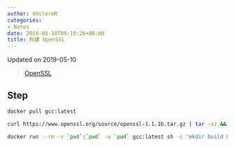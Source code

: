 ```yaml
---
author: XhstormR
categories:
- Notes
date: 2019-05-10T09:19:26+08:00
title: 构建 OpenSSL
---
```


<!--more-->

Updated on 2019-05-10

> [OpenSSL](https://www.openssl.org/source/)

## Step
```bash
docker pull gcc:latest

curl https://www.openssl.org/source/openssl-1.1.1b.tar.gz | tar -xz && cd openssl-1.1.1b

docker run --rm -v `pwd`:`pwd` -w `pwd` gcc:latest sh -c 'mkdir build && cd build && ../config no-deprecated no-shared no-tests -static --prefix=`pwd`/123 && make install_sw'
```
